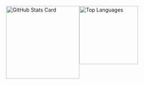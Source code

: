<div style="display: flex; flex-direction: row;">
    <img src="https://kasroudra-stats-card.onrender.com/user?user=Chillhopper&layout=compact&theme=buefy" alt="GitHub Stats Card" style="height: 200px; object-fit: cover;">
    <img src="https://github-readme-stats.vercel.app/api/top-langs/?username=Chillhopper&layout=compact" alt="Top Languages" style="height: 160px; object-fit: cover;">
</div>
